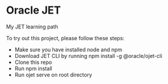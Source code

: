 # Oracle JET
My JET learning path

To try out this project, please follow these steps:

- Make sure you have installed node and npm
- Download JET CLI by running npm install -g @oracle/ojet-cli
- Clone this repo
- Run npm install
- Run ojet serve on root directory

